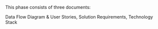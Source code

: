 This phase consists of three documents:

Data Flow Diagram & User Stories,
Solution Requirements,
Technology Stack
